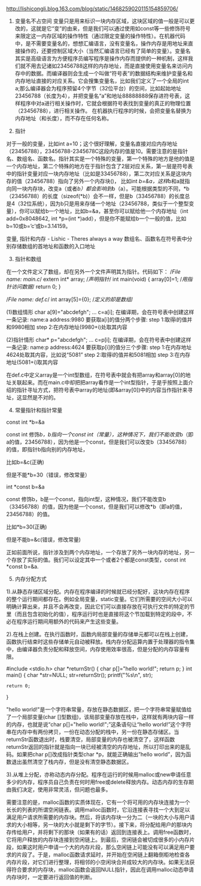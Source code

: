 http://lishicongli.blog.163.com/blog/static/1468259020115154859706/

1. 变量名不占空间
变量只是用来标识一块内存区域，这块区域的值一般是可以更改的，这就是它“变”的由来，但是我们可以通过使用如const等一些修饰符号来限定这一内存区域的操作特性（通过限定变量的操作特性）。在机器代码中，是不需要变量名的，想想汇编语言，没有变量名，操作内存是用地址来直接操作的，还要控制区域大小（当然汇编语言已经有了简单的变量）。变量名其实是高级语言为方便程序员编写程序是操作内存而提供的一种机制，这样我们就不用去记诸如23456788这样的内存地址，而是直接使用变量名来访问内存中的数据。而编译器则会生成一个叫做“符号表”的数据结构来维护变量名和内存地址直接的对应关系。它会搜集变量名，比如我们定义了一个全局的int a;那么编译器会为程序预留4个字节（32位平台）的空间，比如起始地址23456788（长度为4），并把变量名“a”和地址88888888保存进符号表，这样程序中对a进行相关操作时，它就会根据符号表找到变量的真正的物理位置（23456788），进行相关操作。 在机器执行程序的时候，会把变量名替换为内存地址（和长度），而不存在任何名称。

2. 指针

对于一般的变量，比如int a=10；这个很好理解，变量名直接对应内存地址（23456788），23456788-2345678C这段内存的值是10。需要注意的是指针名、数组名、函数名。指针其实是一个特殊的变量，第一个特殊的地方是他的值是一个内存地址，第二个特殊的地方在于指针包含了2层对应关系，第一层是符号表中的指针变量对应一块内存地址（比如是33456788），第二次对应关系是这块内存的值（23456788）指向了另外一个内存块()， 比如int *b=&a，这样*b和a就指向同一块内存块，改变a（或者*b）都会影响到*b（a）。可能根据类型的不同，*b（23456788）的长度（sizeof(*b)）会不一样，但是b（33456788）的长度总是4（32位系统），因为b只是用来存储一个地址（23456788，类似于一个整型变量），你可以赋给b一个地址，比如b=&a，甚至你可以赋给他一个内存地址（int add=0x8048642, int *p=(int *)add），但是你不能赋给b一个一般的值，比如b=10或b=’c’或b=3.14159。


变量, 指针和内存 - Lishic - Theres always a way
数组名、函数名在符号表中分别存储数组的首地址和函数的入口地址

 

3. 指针和数组

在一个文件定义了数组，却在另外一个文件声明其为指针。代码如下：
/*File name: main.c*/
extern int* array; /*声明指针*/
int main(void)
{
array[0]=1; /*用指针访问数据*/
return 0;
}

/*File name: def.c*/
int array[5]={0}; /*定义的却是数组*/

(1)数组情形
char a[9]="abcdefgh";
...
c=a[i];
在编译期，会在符号表中创建这样一条记录:
name:a address:9980
要获取a[i]的值分两个步骤:
step 1:取得i的值并和9980相加
step 2:在内存地址(9980+i)处取其内容

(2)指针情形
char* p="abcdefgh";
...
c=p[i];
在编译期，会在符号表中创建这样一条记录:
name:p address:4624
要获取p[i]的值分三个步骤:
step 1:在内存地址4624处取其内容，比如说“5081”
step 2:取得i的值并和5081相加
step 3:在内存地址(5081+i)取其内容

在def.c中定义array是一个int型数组，在符号表中就会有把array和array[0]的地址关联起来。而在main.c中却把把array看作是一个int型指针，于是乎按照上面介绍的指针寻址方式，把符号表中array的地址(即&array[0])中的内容当作指针来寻址，这显然是不对的。

 

4. 常量指针和指针常量

const int *b=&a

const int 修饰*b，b指向一个const int（常量），这种情况下，我们不能改变*b（即a的值，23456788），因为他是一个const，但是我们可以改变b（33456788）的值，即指针b指向别的内存地址，

比如b=&c(正确)

但是不能*b=30（错误，修改常量）

int *const b=&a

const 修饰b，b是一个const，指向int型，这种情况，我们不能改变b（33456788）的值，因为他是一个const，但是我们可以修改*b（即a的值，23456788）的值。

比如*b=30(正确)

但是不能b=&c(错误，修改常量)

 

正如前面所说，指针涉及到两个内存地址，一个存放了另外一块内存的地址，另一个存放了实际的值。我们可以设定其中一个或者2个都是const类型，const int *const b=&a.

 

5. 内存分配方式

1).从静态存储区域分配。内存在程序编译的时候就已经分配好，这块内存在程序的整个运行期间都存在。例如全局变量，static变量。它们所需要的空间大小可以明确计算出来，并且不会再改变，因此它们可以直接存放在可执行文件的特定的节里（而且包含初始化的值），程序运行时也是直接将这个节加载到特定的段中，不必在程序运行期间用额外的代码来产生这些变量。

2).在栈上创建。在执行函数时，函数内局部变量的存储单元都可以在栈上创建，函数执行结束时这些存储单元自动被释放。栈内存分配运算内置于处理器的指令集中，由编译器负责分配和释放空间，内存使用效率很高，但是分配的内存容量有限。

#include <stdio.h>
char *returnStr()
{
    char p[]="hello world!";
    return p;
}
int main()
{
    char *str=NULL;
    str=returnStr();
    printf("%s\n", str);
    
    return 0;
}

"hello world!"是一个字符串常量，存放在静态数据区，把一个字符串常量赋值给了一个局部变量(char []型数组)，该局部变量存放在栈中，这样就有两块内容一样的内存，也就是说“char p[]="hello world!";”这条语句让“hello world!”这个字符串在内存中有两份拷贝，一份在动态分配的栈中，另一份在静态存储区。当returnStr函数退出时，栈要清空，局部变量的内存也被清空了，这样函数returnStr返回的指针就是指向一块已经被清空的内存地址，所以打印出来的是乱码。如果把char p[]改成指针类型char *p，就能正确输出”hello world”，因为函数退出虽然清空了栈内存，但是没有清空静态数据区。

3).从堆上分配，亦称动态内存分配。程序在运行的时候用malloc或new申请任意多少的内存，程序员自己负责在何时用free或delete释放内存。动态内存的生存期由我们决定，使用非常灵活，但问题也最多。

需要注意的是，malloc函数的实质体现在，它有一个将可用的内存块连接为一个长长的列表的所谓空闲链表。调用malloc函数时，它沿连接表寻找一个大到足以满足用户请求所需要的内存块。然后，将该内存块一分为二（一块的大小与用户请求的大小相等，另一块的大小就是剩下的字节）。接下来，将分配给用户的那块内存传给用户，并将剩下的那块（如果有的话）返回到连接表上。调用free函数时，它将用户释放的内存块连接到空闲链上。到最后，空闲链会被切成很多的小内存片段，如果这时用户申请一个大的内存片段，那么空闲链上可能没有可以满足用户要求的片段了。于是，malloc函数请求延时，并开始在空闲链上翻箱倒柜地检查各内存片段，对它们进行整理，将相邻的小空闲块合并成较大的内存块。如果无法获得符合要求的内存块，malloc函数会返回NULL指针，因此在调用malloc动态申请内存块时，一定要进行返回值的判断。